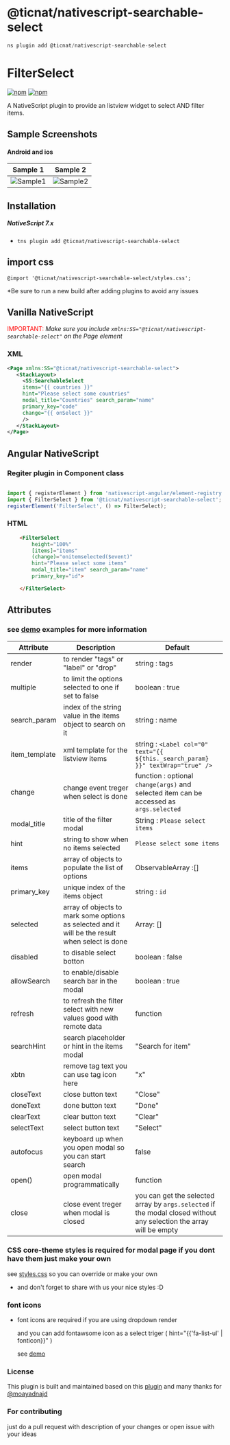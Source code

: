 # @ticnat/nativescript-searchable-select

```javascript
ns plugin add @ticnat/nativescript-searchable-select
```

# FilterSelect

[![npm](https://img.shields.io/npm/v/@ticnat/nativescript-searchable-select.svg?maxAge=2592000?style=plastic)](https://www.npmjs.com/package/@ticnat/nativescript-searchable-select)
[![npm](https://img.shields.io/npm/dt/@ticnat/nativescript-searchable-select.svg?maxAge=2592000?style=plastic)](https://www.npmjs.com/package/@ticnat/nativescript-searchable-select)

A NativeScript plugin to provide an listview widget to select AND filter items.

## Sample Screenshots

#### Android and ios

| Sample 1                                                     | Sample 2                                                          |
| ------------------------------------------------------------ | ----------------------------------------------------------------- |
| ![Sample1](http://codeobia.com/screenshots/filter-label.gif) | ![Sample2](http://codeobia.com/screenshots/ios-filter-select.gif) |

## Installation

##### NativeScript 7.x

- `tns plugin add @ticnat/nativescript-searchable-select`

## import css

`@import '@ticnat/nativescript-searchable-select/styles.css';`

\*Be sure to run a new build after adding plugins to avoid any issues

## Vanilla NativeScript

<span style="color:red">IMPORTANT: </span>_Make sure you include `xmlns:SS="@ticnat/nativescript-searchable-select"` on the Page element_

### XML

```XML
<Page xmlns:SS="@ticnat/nativescript-searchable-select">
   <StackLayout>
     <SS:SearchableSelect
     items="{{ countries }}"
     hint="Please select some countries"
     modal_title="Countries" search_param="name"
     primary_key="code"
     change="{{ onSelect }}"
     />
   </StackLayout>
</Page>
```

## Angular NativeScript

### Regiter plugin in Component class

```JAVASCRIPT

import { registerElement } from 'nativescript-angular/element-registry';
import { FilterSelect } from '@ticnat/nativescript-searchable-select';
registerElement('FilterSelect', () => FilterSelect);

```

### HTML

```HTML
    <FilterSelect
        height="100%"
        [items]="items"
        (change)="onitemselected($event)"
        hint="Please select some items"
        modal_title="item" search_param="name"
        primary_key="id">

    </FilterSelect>
```

## Attributes

### see [demo](https://github.com/OPADA-Eng/ticnat-ns-plugins/tree/master/apps/demo) examples for more information

| Attribute     | Description                                                                                     | Default                                                                                                             |
| ------------- | ----------------------------------------------------------------------------------------------- | ------------------------------------------------------------------------------------------------------------------- |
| render        | to render "tags" or "label" or "drop"                                                           | string : tags                                                                                                       |
| multiple      | to limit the options selected to one if set to false                                            | boolean : true                                                                                                      |
| search_param  | index of the string value in the items object to search on it                                   | string : name                                                                                                       |
| item_template | xml template for the listview items                                                             | string : `<Label col="0" text="{{ ${this._search_param} }}" textWrap="true" />`                                     |
| change        | change event treger when select is done                                                         | function : optional `change(args)` and selected item can be accessed as `args.selected`                             |
| modal_title   | title of the filter modal                                                                       | String : `Please select items`                                                                                      |
| hint          | string to show when no items selected                                                           | `Please select some items`                                                                                          |
| items         | array of objects to populate the list of options                                                | ObservableArray :[]                                                                                                 |
| primary_key   | unique index of the items object                                                                | string : `id`                                                                                                       |
| selected      | array of objects to mark some options as selected and it will be the result when select is done | Array: []                                                                                                           |
| disabled      | to disable select botton                                                                        | boolean : false                                                                                                     |
| allowSearch   | to enable/disable search bar in the modal                                                       | boolean : true                                                                                                      |
| refresh       | to refresh the filter select with new values good with remote data                              | function                                                                                                            |
| searchHint    | search placeholder or hint in the items modal                                                   | "Search for item"                                                                                                   |
| xbtn          | remove tag text you can use tag icon here                                                       | "x"                                                                                                                 |
| closeText     | close button text                                                                               | "Close"                                                                                                             |
| doneText      | done button text                                                                                | "Done"                                                                                                              |
| clearText     | clear button text                                                                               | "Clear"                                                                                                             |
| selectText    | select button text                                                                              | "Select"                                                                                                            |
| autofocus     | keyboard up when you open modal so you can start search                                         | false                                                                                                               |
| open()        | open modal programmatically                                                                     | function                                                                                                            |
| close         | close event treger when modal is closed                                                         | you can get the selected array by `args.selected` if the modal closed without any selection the array will be empty |

### CSS core-theme styles is required for modal page if you dont have them just make your own

see [styles.css](https://github.com/OPADA-Eng/ticnat-ns-plugins/blob/master/apps/demo/src/plugin-demos/nativescript-searchable-select.scss) so you can override or make your own

- and don't forget to share with us your nice styles :D

### font icons

- font icons are required if you are using dropdown render

  and you can add fontawsome icon as a select triger ( hint="{{'fa-list-ul' | fonticon}}" )

  see [demo](https://github.com/OPADA-Eng/ticnat-ns-plugins/tree/master/apps/demo)

### License

This plugin is built and maintained based on this [plugin](https://github.com/moayadnajd/nativescript-filter-select) and many thanks for [@moayadnajd](https://github.com/moayadnajd)

### For contributing

just do a pull request with description of your changes or open issue with your ideas

